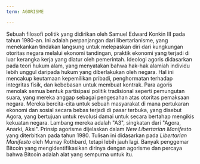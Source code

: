 ```yaml
---
term: AGORISME

---
```

Sebuah filosofi politik yang didirikan oleh Samuel Edward Konkin III pada tahun 1980-an. Ini adalah perpanjangan dari libertarianisme, yang menekankan tindakan langsung untuk melepaskan diri dari kungkungan otoritas negara melalui ekonomi tandingan, praktik ekonomi yang terjadi di luar kerangka kerja yang diatur oleh pemerintah. Ideologi agoris didasarkan pada teori hukum alam, yang menyatakan bahwa hak-hak alamiah individu lebih unggul daripada hukum yang diberlakukan oleh negara. Hal ini mencakup keutamaan kepemilikan pribadi, penghormatan terhadap integritas fisik, dan kebebasan untuk membuat kontrak. Para agoris menolak semua bentuk partisipasi politik tradisional seperti pemungutan suara, yang mereka anggap sebagai pengesahan atas otoritas pemaksaan negara. Mereka bercita-cita untuk sebuah masyarakat di mana pertukaran ekonomi dan sosial secara bebas terjadi di pasar terbuka, yang disebut Agora, yang bertujuan untuk revolusi damai untuk secara bertahap mengikis kekuatan negara. Lambang mereka adalah "A3", singkatan dari "Agora, Anarki, Aksi". Prinsip agorisme dijelaskan dalam *New Libertarian Manifesto* yang diterbitkan pada tahun 1980. Tulisan ini didasarkan pada *Libertarian Manifesto* oleh Murray Rothbard, tetapi lebih jauh lagi. Banyak penggemar Bitcoin yang mengidentifikasikan dirinya dengan agorisme dan percaya bahwa Bitcoin adalah alat yang sempurna untuk itu.